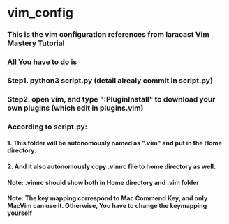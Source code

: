 # vim_config

### This is the vim configuration references from laracast Vim Mastery Tutorial

### All You have to do is 

### Step1. python3 script.py (detail alrealy commit in script.py)
### Step2. open vim, and type ":PluginInstall" to download your own plugins (which edit in plugins.vim)

### According to script.py:
#### 	1. This folder will be autonomously named as ".vim" and put in the Home directory.
#### 	2. And it also autonomously copy .vimrc file to home directory as well.


#### Note: .vimrc should show both in Home directory and .vim folder

#### Note: The key mapping <D-x> correspond to Mac Commend Key, and only MacVim can use it. Otherwise, You have to change the keymapping yourself

